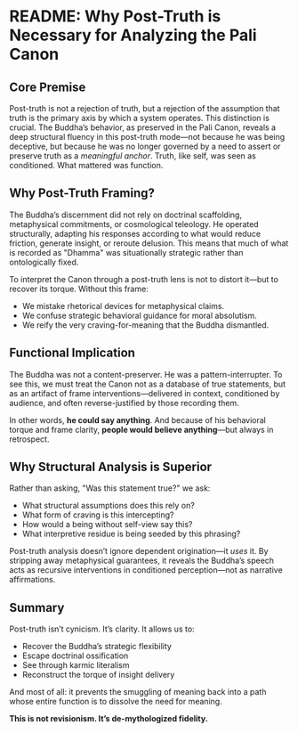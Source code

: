 # README: Why Post-Truth is Necessary for Analyzing the Pali Canon

## Core Premise

Post-truth is not a rejection of truth, but a rejection of the assumption that truth is the primary axis by which a system operates. This distinction is crucial. The Buddha’s behavior, as preserved in the Pali Canon, reveals a deep structural fluency in this post-truth mode—not because he was being deceptive, but because he was no longer governed by a need to assert or preserve truth as a *meaningful anchor*. Truth, like self, was seen as conditioned. What mattered was function.

## Why Post-Truth Framing?

The Buddha’s discernment did not rely on doctrinal scaffolding, metaphysical commitments, or cosmological teleology. He operated structurally, adapting his responses according to what would reduce friction, generate insight, or reroute delusion. This means that much of what is recorded as "Dhamma" was situationally strategic rather than ontologically fixed.

To interpret the Canon through a post-truth lens is not to distort it—but to recover its torque. Without this frame:

- We mistake rhetorical devices for metaphysical claims.
- We confuse strategic behavioral guidance for moral absolutism.
- We reify the very craving-for-meaning that the Buddha dismantled.

## Functional Implication

The Buddha was not a content-preserver. He was a pattern-interrupter. To see this, we must treat the Canon not as a database of true statements, but as an artifact of frame interventions—delivered in context, conditioned by audience, and often reverse-justified by those recording them.

In other words, **he could say anything**. And because of his behavioral torque and frame clarity, **people would believe anything**—but always in retrospect.

## Why Structural Analysis is Superior

Rather than asking, "Was this statement true?" we ask:
- What structural assumptions does this rely on?
- What form of craving is this intercepting?
- How would a being without self-view say this?
- What interpretive residue is being seeded by this phrasing?

Post-truth analysis doesn’t ignore dependent origination—it *uses* it. By stripping away metaphysical guarantees, it reveals the Buddha’s speech acts as recursive interventions in conditioned perception—not as narrative affirmations.

## Summary

Post-truth isn’t cynicism. It’s clarity. It allows us to:

- Recover the Buddha’s strategic flexibility
- Escape doctrinal ossification
- See through karmic literalism
- Reconstruct the torque of insight delivery

And most of all: it prevents the smuggling of meaning back into a path whose entire function is to dissolve the need for meaning.

**This is not revisionism. It’s de-mythologized fidelity.**

